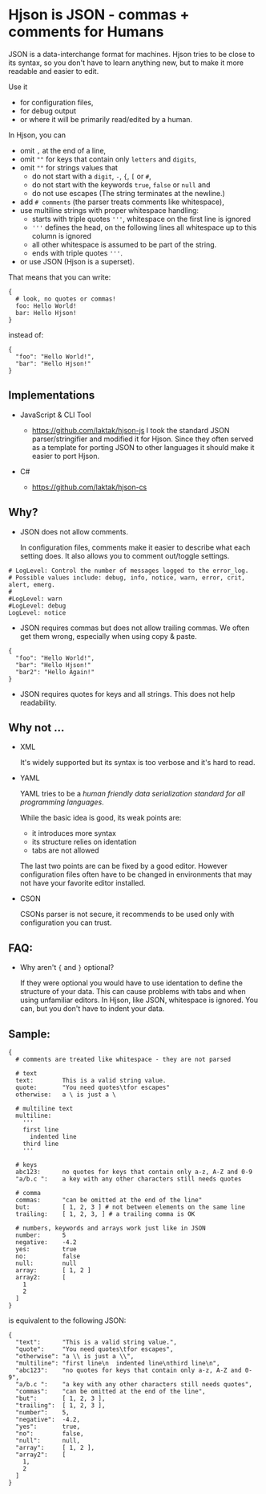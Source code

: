 
# Hjson is JSON - commas + comments for Humans

JSON is a data-interchange format for machines. Hjson tries to be close to its syntax, so you don't have to learn anything new, but to make it more readable and easier to edit.

Use it

- for configuration files,
- for debug output
- or where it will be primarily read/edited by a human.

In Hjson, you can

- omit `,` at the end of a line,
- omit `""` for keys that contain only `letters` and `digits`,
- omit `""` for strings values that
  - do not start with a `digit`, `-`, `{`, `[` or `#`,
  - do not start with the keywords `true`, `false` or `null` and
  - do not use escapes
  (The string terminates at the newline.)
- add `# comments`  (the parser treats comments like whitespace),
- use multiline strings with proper whitespace handling:
  - starts with triple quotes `'''`, whitespace on the first line is ignored
  - `'''` defines the head, on the following lines all whitespace up to this column is ignored
  - all other whitespace is assumed to be part of the string.
  - ends with triple quotes `'''`.
- or use JSON (Hjson is a superset).

That means that you can write:
```
{
  # look, no quotes or commas!
  foo: Hello World!
  bar: Hello Hjson!
}
```

instead of:
```
{
  "foo": "Hello World!",
  "bar": "Hello Hjson!"
}
```

## Implementations

- JavaScript & CLI Tool
  - https://github.com/laktak/hjson-js
  I took the standard JSON parser/stringifier and modified it for Hjson. Since they often served as a template for porting JSON to other languages it should make it easier to port Hjson.

- C#
  - https://github.com/laktak/hjson-cs

## Why?

- JSON does not allow comments.

  In configuration files, comments make it easier to describe what each setting does. It also allows you to comment out/toggle settings.

```
# LogLevel: Control the number of messages logged to the error_log.
# Possible values include: debug, info, notice, warn, error, crit, alert, emerg.
#
#LogLevel: warn
#LogLevel: debug
LogLevel: notice
```

- JSON requires commas but does not allow trailing commas. We often get them wrong, especially when using copy & paste.

```
{
  "foo": "Hello World!",
  "bar": "Hello Hjson!"
  "bar2": "Hello Again!"
}
```

- JSON requires quotes for keys and all strings. This does not help readability.

## Why not ...

- XML

  It's widely supported but its syntax is too verbose and it's hard to read.

- YAML

  YAML tries to be a *human friendly data serialization standard for all programming languages*.

  While the basic idea is good, its weak points are:

  - it introduces more syntax
  - its structure relies on identation
  - tabs are not allowed

  The last two points are can be fixed by a good editor. However configuration files often have to be changed in environments that may not have your favorite editor installed.

- CSON

  CSONs parser is not secure, it recommends to be used only with configuration you can trust.

## FAQ:

- Why aren't `{` and `}` optional?

  If they were optional you would have to use identation to define the structure of your data. This can cause problems with tabs and when using unfamiliar editors. In Hjson, like JSON, whitespace is ignored. You can, but you don't have to indent your data.

## Sample:

```
{
  # comments are treated like whitespace - they are not parsed

  # text
  text:        This is a valid string value.
  quote:       "You need quotes\tfor escapes"
  otherwise:   a \ is just a \

  # multiline text
  multiline:
    '''
    first line
      indented line
    third line
    '''

  # keys
  abc123:      no quotes for keys that contain only a-z, A-Z and 0-9
  "a/b.c ":    a key with any other characters still needs quotes

  # comma
  commas:      "can be omitted at the end of the line"
  but:         [ 1, 2, 3 ] # not between elements on the same line
  trailing:    [ 1, 2, 3, ] # a trailing comma is OK

  # numbers, keywords and arrays work just like in JSON
  number:      5
  negative:    -4.2
  yes:         true
  no:          false
  null:        null
  array:       [ 1, 2 ]
  array2:      [
    1
    2
  ]
}
```

is equivalent to the following JSON:

```
{
  "text":      "This is a valid string value.",
  "quote":     "You need quotes\tfor escapes",
  "otherwise": "a \\ is just a \\",
  "multiline": "first line\n  indented line\nthird line\n",
  "abc123":    "no quotes for keys that contain only a-z, A-Z and 0-9",
  "a/b.c ":    "a key with any other characters still needs quotes",
  "commas":    "can be omitted at the end of the line",
  "but":       [ 1, 2, 3 ],
  "trailing":  [ 1, 2, 3 ],
  "number":    5,
  "negative":  -4.2,
  "yes":       true,
  "no":        false,
  "null":      null,
  "array":     [ 1, 2 ],
  "array2":    [
    1,
    2
  ]
}
```
